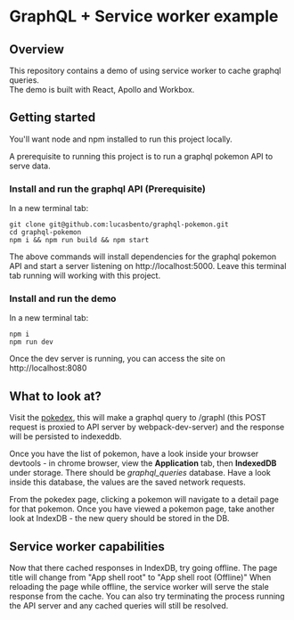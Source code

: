 # GraphQL + Service worker example

## Overview

This repository contains a demo of using service worker to cache graphql queries.  
The demo is built with React, Apollo and Workbox.

## Getting started

You'll want node and npm installed to run this project locally.

A prerequisite to running this project is to run a graphql pokemon API to serve data.

### Install and run the graphql API (Prerequisite)

In a new terminal tab:

```
git clone git@github.com:lucasbento/graphql-pokemon.git
cd graphql-pokemon
npm i && npm run build && npm start
```

The above commands will install dependencies for the graphql pokemon API and start a server
listening on http://localhost:5000.
Leave this terminal tab running will working with this project.

### Install and run the demo

In a new terminal tab:

```
npm i
npm run dev
```

Once the dev server is running, you can access the site on http://localhost:8080

## What to look at?

Visit the [pokedex](http://localhost:8080/pokemons), this will make a graphql
query to /graphl (this POST request is proxied to API server by webpack-dev-server)
and the response will be persisted to indexeddb.

Once you have the list of pokemon, have a look inside your browser devtools - in chrome browser, view the
**Application** tab, then **IndexedDB** under storage. There should be _graphql_queries_ database. Have
a look inside this database, the values are the saved network requests.

From the pokedex page, clicking a pokemon will navigate to a detail page for that pokemon. Once you have viewed
a pokemon page, take another look at IndexDB - the new query should be stored in the DB.

## Service worker capabilities

Now that there cached responses in IndexDB, try going offline.
The page title will change from "App shell root" to "App shell root (Offline)"
When reloading the page while offline, the service worker will serve the stale response from the cache.
You can also try terminating the process running the API server and any cached queries will still be resolved.

